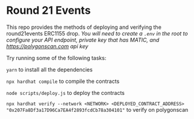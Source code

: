 # Round 21 Events

This repo provides the methods of deploying and verifying the round21events ERC1155 drop.
*You will need to create a `.env` in the root to configure your API endpoint, private key that has MATIC, and https://polygonscan.com api key*


Try running some of the following tasks:

`yarn` to install all the dependencies

`npx hardhat compile` to compile the contracts

`node scripts/deploy.js` to deploy the contracts

`npx hardhat verify --network <NETWORK> <DEPLOYED_CONTRACT_ADDRESS> "0x207Fa8Df3a17D96Ca7EA4f2893fcdCb78a304101"` to verify on polygonscan
